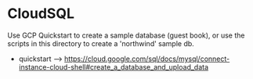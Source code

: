 # CloudSQL

Use GCP Quickstart to create a sample database (guest book), or use the scripts in this directory to create a 'northwind' sample db.  

- quickstart --> https://cloud.google.com/sql/docs/mysql/connect-instance-cloud-shell#create_a_database_and_upload_data
